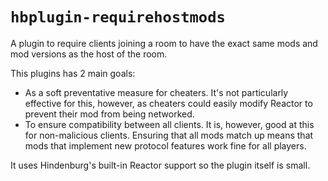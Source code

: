 # `hbplugin-requirehostmods`

A plugin to require clients joining a room to have the exact same mods and mod versions as the host of the room.

This plugins has 2 main goals:
- As a soft preventative measure for cheaters. It's not particularly effective for
this, however, as cheaters could easily modify Reactor to prevent their mod from
being networked.
- To ensure compatibility between all clients. It is, however, good at this for
non-malicious clients. Ensuring that all mods match up means that mods that
implement new protocol features work fine for all players.

It uses Hindenburg's built-in Reactor support so the plugin itself is small.